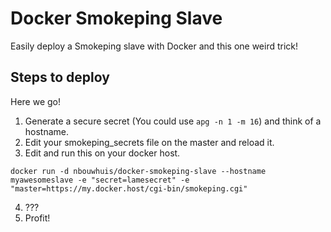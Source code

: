 # Docker Smokeping Slave
Easily deploy a Smokeping slave with Docker and this one weird trick!

## Steps to deploy
Here we go!
1. Generate a secure secret (You could use `apg -n 1 -m 16`) and think of a hostname.
2. Edit your smokeping_secrets file on the master and reload it.
3. Edit and run this on your docker host.
```
docker run -d nbouwhuis/docker-smokeping-slave --hostname myawesomeslave -e "secret=lamesecret" -e "master=https://my.docker.host/cgi-bin/smokeping.cgi"
```
4. ???
5. Profit!
